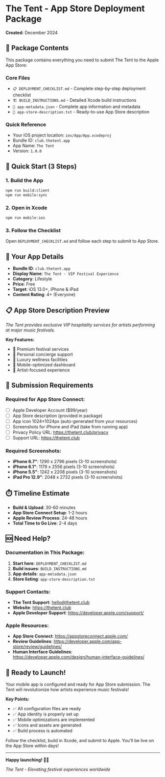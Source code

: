 # The Tent - App Store Deployment Package
**Created**: December 2024

## 📁 Package Contents

This package contains everything you need to submit The Tent to the Apple App Store:

### Core Files
- `📋 DEPLOYMENT_CHECKLIST.md` - Complete step-by-step deployment checklist
- `🏗️ BUILD_INSTRUCTIONS.md` - Detailed Xcode build instructions  
- `📱 app-metadata.json` - Complete app information and metadata
- `📝 app-store-description.txt` - Ready-to-use App Store description

### Quick Reference
- Your iOS project location: `ios/App/App.xcodeproj`
- Bundle ID: `club.thetent.app`
- App Name: `The Tent`
- Version: `1.0.0`

## 🚀 Quick Start (3 Steps)

### 1. Build the App
```bash
npm run build:client
npm run mobile:sync
```

### 2. Open in Xcode
```bash
npm run mobile:ios
```

### 3. Follow the Checklist
Open `DEPLOYMENT_CHECKLIST.md` and follow each step to submit to App Store.

## 📱 Your App Details

- **Bundle ID**: `club.thetent.app`
- **Display Name**: `The Tent - VIP Festival Experience`
- **Category**: Lifestyle
- **Price**: Free
- **Target**: iOS 13.0+, iPhone & iPad
- **Content Rating**: 4+ (Everyone)

## 📋 App Store Description Preview

*The Tent provides exclusive VIP hospitality services for artists performing at major music festivals.*

**Key Features:**
- 🎪 Premium festival services
- 👤 Personal concierge support  
- 💆 Luxury wellness facilities
- 📱 Mobile-optimized dashboard
- 🎵 Artist-focused experience

## 🎯 Submission Requirements

### Required for App Store Connect:
- [ ] Apple Developer Account ($99/year)
- [ ] App Store description (provided in package)
- [ ] App icon 1024×1024px (auto-generated from your resources)
- [ ] Screenshots for iPhone and iPad (take from running app)
- [ ] Privacy Policy URL: https://thetent.club/privacy
- [ ] Support URL: https://thetent.club

### Required Screenshots:
- **iPhone 6.7"**: 1290 x 2796 pixels (3-10 screenshots)
- **iPhone 6.1"**: 1179 x 2556 pixels (3-10 screenshots)
- **iPhone 5.5"**: 1242 x 2208 pixels (3-10 screenshots)  
- **iPad Pro 12.9"**: 2048 x 2732 pixels (3-10 screenshots)

## ⏱️ Timeline Estimate

- **Build & Upload**: 30-60 minutes
- **App Store Connect Setup**: 1-2 hours
- **Apple Review Process**: 24-48 hours  
- **Total Time to Go Live**: 2-4 days

## 🆘 Need Help?

### Documentation in This Package:
1. **Start here**: `DEPLOYMENT_CHECKLIST.md`
2. **Build issues**: `BUILD_INSTRUCTIONS.md`
3. **App details**: `app-metadata.json`
4. **Store listing**: `app-store-description.txt`

### Support Contacts:
- **The Tent Support**: hello@thetent.club
- **Website**: https://thetent.club
- **Apple Developer Support**: https://developer.apple.com/support/

### Apple Resources:
- **App Store Connect**: https://appstoreconnect.apple.com/
- **Review Guidelines**: https://developer.apple.com/app-store/review/guidelines/
- **Human Interface Guidelines**: https://developer.apple.com/design/human-interface-guidelines/

## 🎪 Ready to Launch!

Your mobile app is configured and ready for App Store submission. The Tent will revolutionize how artists experience music festivals!

**Key Points:**
- ✅ All configuration files are ready
- ✅ App identity is properly set up
- ✅ Mobile optimizations are implemented
- ✅ Icons and assets are generated
- ✅ Build process is automated

Follow the checklist, build in Xcode, and submit to Apple. You'll be live on the App Store within days!

---

**Happy launching! 🚀🎵**

*The Tent - Elevating festival experiences worldwide*
